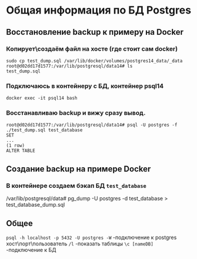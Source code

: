 # Общая информация по БД Postgres
## Восстановление backup к примеру на Docker
### Копирует\создаём файл на хосте (где стоит сам docker)
```
sudo cp test_dump.sql /var/lib/docker/volumes/postgres14_data/_data
root@d02dd17d1577:/var/lib/postgresql/data14# ls
test_dump.sql
```
### Подключаюсь в контейнеру с БД, контейнер psql14
```
docker exec -it psql14 bash
```
### Восстанавливаю backup и вижу сразу вывод. 
```
root@d02dd17d1577:/var/lib/postgresql/data14# psql -U postgres -f ./test_dump.sql test_database
SET
...
(1 row)
ALTER TABLE
```
## Создание backup на примере Docker
### В контейнере создаем бэкап БД `test_database`
/var/lib/postgresql/data# pg_dump -U postgres -d test_database > test_database_dump.sql

## Общее
`psql -h localhost -p 5432 -U postgres -W` -подключение к postgres хост\порт\пользователь
`/l` -показать таблицы
`\c [nameDB]` -подключение к БД